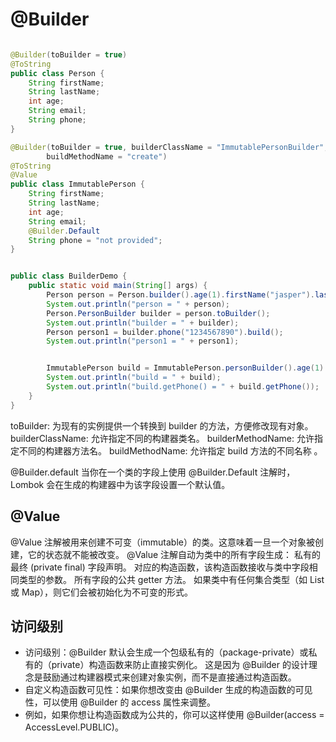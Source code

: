 # @Builder

```java

@Builder(toBuilder = true)
@ToString
public class Person {
    String firstName;
    String lastName;
    int age;
    String email;
    String phone;
}

@Builder(toBuilder = true, builderClassName = "ImmutablePersonBuilder", builderMethodName = "personBuilder",
        buildMethodName = "create")
@ToString
@Value
public class ImmutablePerson {
    String firstName;
    String lastName;
    int age;
    String email;
    @Builder.Default
    String phone = "not provided";
}


public class BuilderDemo {
    public static void main(String[] args) {
        Person person = Person.builder().age(1).firstName("jasper").lastName("cliff").email("test@qq.com").build();
        System.out.println("person = " + person);
        Person.PersonBuilder builder = person.toBuilder();
        System.out.println("builder = " + builder);
        Person person1 = builder.phone("1234567890").build();
        System.out.println("person1 = " + person1);


        ImmutablePerson build = ImmutablePerson.personBuilder().age(1).firstName("jasper").lastName("cliff").email("test@qq.com").create();
        System.out.println("build = " + build);
        System.out.println("build.getPhone() = " + build.getPhone());
    }
}
```
toBuilder: 为现有的实例提供一个转换到 builder 的方法，方便修改现有对象。 builderClassName: 允许指定不同的构建器类名。
builderMethodName: 允许指定不同的构建器方法名。 buildMethodName: 允许指定 build 方法的不同名称 。

@Builder.default  当你在一个类的字段上使用 @Builder.Default 注解时，Lombok 会在生成的构建器中为该字段设置一个默认值。

## @Value
@Value 注解被用来创建不可变（immutable）的类。这意味着一旦一个对象被创建，它的状态就不能被改变。
@Value 注解自动为类中的所有字段生成：
私有的最终 (private final) 字段声明。
对应的构造函数，该构造函数接收与类中字段相同类型的参数。
所有字段的公共 getter 方法。
如果类中有任何集合类型（如 List 或 Map），则它们会被初始化为不可变的形式。


## 访问级别
- 访问级别：@Builder 默认会生成一个包级私有的（package-private）或私有的（private）构造函数来防止直接实例化。
这是因为 @Builder 的设计理念是鼓励通过构建器模式来创建对象实例，而不是直接通过构造函数。
- 自定义构造函数可见性：如果你想改变由 @Builder 生成的构造函数的可见性，可以使用 @Builder 的 access 属性来调整。
- 例如，如果你想让构造函数成为公共的，你可以这样使用 @Builder(access = AccessLevel.PUBLIC)。
